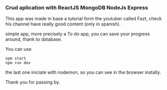 ### Crud aplication with ReactJS MongoDB NodeJs Express

This app was made in base a tutorial form the youtuber called Fazt, check his channel have really good content (only in spanish).

simple app, more precisely a To do app, you can save your progress around, thank to database.

You can use 
```
npm start 
npm run dev
```

the last one iniciate with nodemon, so you can see in the browser instally.

Thank you for passing by.

